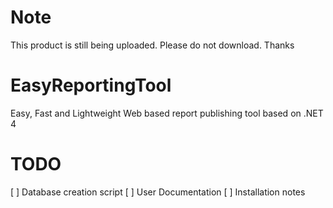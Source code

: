 # Note 
This product is still being uploaded. Please do not download. Thanks

# EasyReportingTool
Easy, Fast and Lightweight Web based report publishing tool based on .NET 4

# TODO
[ ] Database creation script
[ ] User Documentation 
[ ] Installation notes
